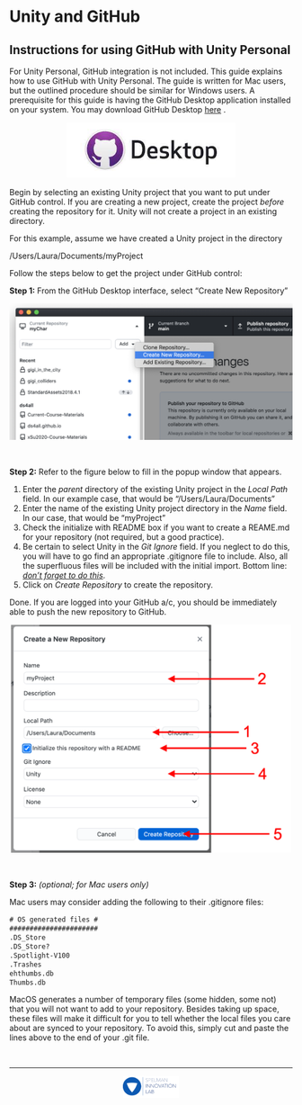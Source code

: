 Unity and GitHub
================


Instructions for using GitHub with Unity Personal
-------------------------------------------------

For Unity Personal, GitHub integration is not included.  This guide explains how to use GitHub with Unity Personal.  The guide is written for Mac users, but the outlined procedure should be similar for Windows users.  A prerequisite for this guide is having the GitHub Desktop application installed on your system.  You may download GitHub Desktop [here](https://desktop.github.com/) .

<p align="center">
<img src="images/git_hub_logo.jpg" width="300">
</p>
    
Begin by selecting an existing Unity project that you want to put under GitHub control.  If you are creating a new project, create the project *before* creating the repository for it.  Unity will not create a project in an existing directory.

For this example, assume we have created a Unity project in the directory

/Users/Laura/Documents/myProject

Follow the steps below to get the project under GitHub control:

**Step 1:** From the GitHub Desktop interface, select “Create New Repository”

<p align="center">
<img src="images/Fig1.png" width="800">
</p>
<br>

**Step 2:** Refer to the figure below to fill in the popup window that appears.



1. Enter the *parent* directory of the existing Unity project in the *Local Path* field.  In our example case, that would be “/Users/Laura/Documents”
2. Enter the name of the existing Unity project directory in the *Name* field.  In our case, that would be “myProject”
3. Check the initialize with README box if you want to create a REAME.md for your repository (not required, but a good practice).
4. Be certain to select Unity in the *Git Ignore* field.  If you neglect to do this, you will have to go find an appropriate .gitignore file to include.  Also, all the superfluous files will be included with the initial import.  Bottom line: *<span style="text-decoration:underline;">don’t forget to do this</span>*.
5. Click on *Create Repository* to create the repository.

Done.  If you are logged into your GitHub a/c, you should be immediately able to push the new repository to GitHub.

<p align="center">
<img src="images/Fig2.png" width="500">
</p>
<br>

**Step 3:** *(optional; for Mac users only)*

Mac users may consider adding the following to their .gitignore files:


```
# OS generated files #
######################
.DS_Store
.DS_Store?
.Spotlight-V100
.Trashes
ehthumbs.db
Thumbs.db
```


MacOS generates a number of temporary files (some hidden, some not) that you will not want to add to your repository.  Besides taking up space, these files will make it difficult for you to tell whether the local files you care about are synced to your repository.  To avoid this, simply cut and paste the lines above to the end of your .git file.  


<br><hr>
<p align="center">
<img src="images/il_logo.png" width="100">
</p>